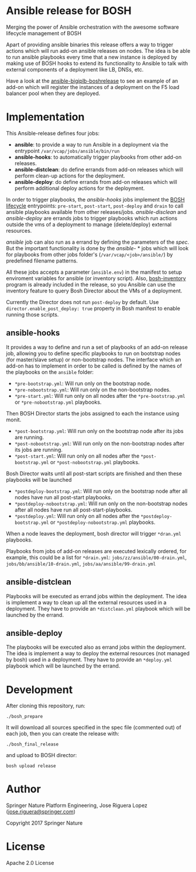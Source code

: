 # Ansible release for BOSH

Merging the power of Ansible orchestration with the awesome software lifecycle management of BOSH

Apart of providing ansible binaries this release offers a way to trigger actions 
which will run add-on ansible releases on nodes. The idea is be able to run
ansible playbooks every time that a new instance is deployed by making use 
of BOSH hooks to extend its functionality to Ansible to talk with external
components of a deployment like LB, DNSs, etc.

Have a look at the [ansible-bigiplb-boshrelease](https://github.com/SpringerPE/ansible-bigiplb-boshrelease)
to see an example of an add-on which will register the instances of a deployment 
on the F5 load balancer pool when they are deployed.


# Implementation

This Ansible-release defines four jobs:

* **ansible**: to provide a way to run Ansible in a deployment via the entrypoint `/var/vcap/jobs/ansible/bin/run`
* **ansible-hooks**: to automatically trigger playbooks from other add-on releases.
* **ansible-distclean**: do define errands from add-on releases which will perform clean-up actions for the deployment.
* **ansible-deploy**: do define errands from add-on releases which will perform additional deploy actions for the deployment.

In order to trigger playbooks, the *ansible-hooks* jobs implement the [BOSH lifecycle](https://bosh.io/docs/job-lifecycle.html)
entrypoints: `pre-start`, `post-start`, `post-deploy` and `drain` to call ansible 
playbooks available from other releases/jobs. *ansible-disclean* and *ansible-deploy*
are errands jobs to trigger playbooks which run actions outside the vms of a 
deployment to manage (delete/deploy) external resources.

*ansible* job can also run as a errand by defining the parameters of the *spec*. But
the important functionality is done by the *ansible-* * jobs which will look for
playbooks from other jobs folder's (`/var/vcap/<job>/ansible/`) by predefined
filename patterns.

All these jobs accepts a parameter (`ansible.env`) in the manifest to setup
enviroment variables for ansible (or inventory script). Also, [bosh-inventory](https://github.com/SpringerPE/bosh-ansible-inventory)
program is already included in the release, so you Ansible can use the
inventory feature to query Bosh Director about the VMs of a deployment.

Currently the Director does not run `post-deploy` by default. Use 
`director.enable_post_deploy: true` property in Bosh manifest to enable 
running those scripts.


## ansible-hooks

It provides a way to define and run a set of playbooks of an add-on release
job, allowing you to define specific playbooks to run on bootstrap nodes 
(for master/slave setup) or non-bootstrap nodes. The interface which an 
add-on has to implement in order to be called is defined by the names of the 
playbooks on the `ansible` folder:

* `*pre-bootstrap.yml`: Will run only on the bootstrap node.
* `*pre-nobootstrap.yml`: Will run only on the non-bootstrap nodes.
* `*pre-start.yml`: Will run only on all nodes after the `*pre-bootstrap.yml` or `*pre-nobootstrap.yml` playbooks.

Then BOSH Director starts the jobs assigned to each the instance using monit.

* `*post-bootstrap.yml`: Will run only on the bootstrap node after its jobs are running.
* `*post-nobootstrap.yml`: Will run only on the non-bootstrap nodes after its jobs are running.
* `*post-start.yml`: Will run only on all nodes after the `*post-bootstrap.yml` or `*post-nobootstrap.yml` playbooks.

Bosh Director waits until all post-start scripts are finished and then these playbooks will be launched

* `*postdeploy-bootstrap.yml`: Will run only on the bootstrap node after all nodes have run all post-start playbooks.
* `*postdeploy-nobootstrap.yml`: Will run only on the non-bootstrap nodes after all nodes have run all post-start-playbooks. 
* `*postdeploy.yml`: Will run only on all nodes after the `*postdeploy-bootstrap.yml` or `*postdeploy-nobootstrap.yml` playbooks.


When a node leaves the deployment, bosh director will trigger `*dran.yml` playbooks.

Playbooks from jobs of add-on releases are executed lexically ordered, for example, this
could be a list for `*drain.yml`: `jobs/zz/ansible/00-drain.yml`, `jobs/bb/ansible/10-drain.yml`, `jobs/aa/ansible/99-drain.yml` 


## ansible-distclean

Playbooks will be executed as errand jobs within the deployment. The idea is 
implement a way to clean up all the external resources used in a deployment.
They have to provide an `*distclean.yml` playbook which will be launched by the
errand.


## ansible-deploy

The playbooks will be executed also as errand jobs within the deployment. The 
idea is implement a way to deploy the external resources (not managed by bosh)
used in a deployment. They have to provide an `*deploy.yml` playbook which will
be launched by the errand.


# Development

After cloning this repository, run:

```
./bosh_prepare
```

It will download all sources specified in the spec file (commented out) of each job, then you
can create the release with:
```
./bosh_final_release
```

and upload to BOSH director:

```
bosh upload release
```


# Author

Springer Nature Platform Engineering, Jose Riguera Lopez (jose.riguera@springer.com)

Copyright 2017 Springer Nature



# License

Apache 2.0 License

